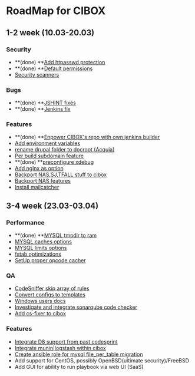 # RoadMap for CIBOX

## 1-2 week (10.03-20.03)

### Security
* **(done) **[Add htpasswd protection](https://github.com/propeoplemd/cibox/issues/70)
* **(done) **[Default permissions](https://github.com/propeoplemd/cibox/issues/73)
* [Security scanners](https://github.com/propeoplemd/cibox/issues/93)

### Bugs
* **(done) **[JSHINT fixes](https://github.com/propeoplemd/cibox/issues/84)
* **(done) **[Jenkins fix](https://github.com/propeoplemd/cibox/issues/100)

### Features
* **(done) **[Enpower CIBOX's repo with own jenkins builder](https://github.com/propeoplemd/cibox/issues/51)
* [Add environment variables](https://github.com/propeoplemd/cibox/issues/95)
* [rename drupal folder to docroot (Acquia)](https://github.com/propeoplemd/cibox/issues/92)
* [Per build subdomain feature](https://github.com/propeoplemd/cibox/issues/74)
* **(done) **[preconfigure xdebug](https://github.com/propeoplemd/cibox/issues/67)
* [Add nginx as option](https://github.com/propeoplemd/cibox/issues/35)
* [Backport NAS,SJ,TFALL stuff to cibox](https://github.com/propeoplemd/cibox/issues/45)
* [Backport NAS features](https://github.com/propeoplemd/cibox/issues/83)
* [Install mailcatcher](https://github.com/propeoplemd/cibox/issues/82)

## 3-4 week (23.03-03.04)

### Performance
* **(done) **[MYSQL tmpdir to ram](https://github.com/propeoplemd/cibox/issues/5)
* [MYSQL caches options](https://github.com/propeoplemd/cibox/issues/57)
* [MYSQL limits options](https://github.com/propeoplemd/cibox/issues/58)
* [fstab optimizations](https://github.com/propeoplemd/cibox/issues/23)
* [SetUp proper opcode cacher](https://github.com/propeoplemd/cibox/issues/7)

### QA
* [CodeSniffer skip array of rules](https://github.com/propeoplemd/cibox/issues/36)
* [Convert configs to templates](https://github.com/propeoplemd/cibox/issues/14)
* [Windows users docs](https://github.com/propeoplemd/cibox/issues/11)
* [Investigate and integrate sonarqube code checker](https://github.com/propeoplemd/cibox/issues/9)
* [Add cs-fixer to cibox](https://github.com/propeoplemd/cibox/issues/44)

### Features
* [Integrate D8 support from past codesprint](https://github.com/propeoplemd/cibox/issues/39)
* [Integrate munin|logstash within cibox](https://github.com/propeoplemd/cibox/issues/53)
* [Create ansible role for mysql file_per_table migration](https://github.com/propeoplemd/cibox/issues/76)
* Add support for CentOS, possibly OpenBSD(ultimate security)/FreeBSD
* Add GUI for ability to run playbook via web UI (SaaS)

